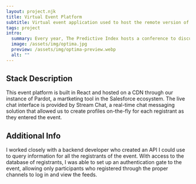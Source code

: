 ```yaml
---
layout: project.njk
title: Virtual Event Platform
subtitle: Virtual event application used to host the remote version of the 2022 Optima Conference.
tags: project
intro:
  summary: Every year, The Predictive Index hosts a conference to discuss and grow the category of talent optimization. Since 2020, they've offered a remote experience to complement the in-person event with a service called Bizzabo, a platform for hosting hybrid and virtual events. In 2022, we nixed the third-party platform in favor of our own bespoke solution.
  image: /assets/img/optima.jpg
  preview: /assets/img/optima-preview.webp
  alt: ""
---
```


## Stack Description

This event platform is built in React and hosted on a CDN through our instance of Pardot, a martketing tool in the Salesforce ecosystem. The live chat interface is provided by Stream Chat, a real-time chat messaging solution that allowed us to create profiles on-the-fly for each registrant as they entered the event.

## Additional Info

I worked closely with a backend developer who created an API I could use to query information for all the registrants of the event. With access to the database of registrants, I was able to set up an authentication gate to the event, allowing only participants who registered through the proper channels to log in and view the feeds.

